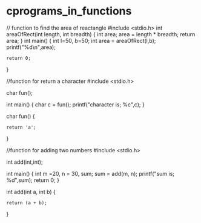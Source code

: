 # cprograms_in_functions



// function to find the area of reactangle
#include <stdio.h>
int areaOfRect(int length, int breadth)
{
    int area;
    area = length * breadth;
    return area;
}
int main()
{
 int l=50, b=50;
 int area = areaOfRect(l,b);
    printf("%d\n",area);

    return 0;
}



//function for return a character
#include <stdio.h>

char fun();

int main()
{
 char c = fun();
 printf("character is; %c",c);
}

   char fun()
   {

    return 'a';
}

//function for adding two numbers
#include <stdio.h>

int add(int,int);

int main()
{
 int m =20, n = 30, sum;
 sum = add(m, n);
 printf("sum is; %d",sum);
 return 0;
}

   int add(int a, int b)
   {

    return (a + b);
}
